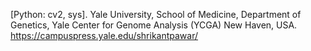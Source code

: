 [Python: cv2, sys].
Yale University, School of Medicine, Department of Genetics, Yale Center for Genome Analysis (YCGA) New Haven, USA.
https://campuspress.yale.edu/shrikantpawar/
